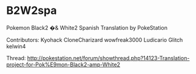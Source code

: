 B2W2spa
=======

Pokemon Black2 �& White2 Spanish Translation by PokeStation

Contributors:
Kyohack
CloneCharizard
wowfreak3000
Ludicario
Glitch
kelwin4

Thread: http://pokestation.net/forum/showthread.php?14123-Translation-project-for-Pok%E9mon-Black2-amp-White2